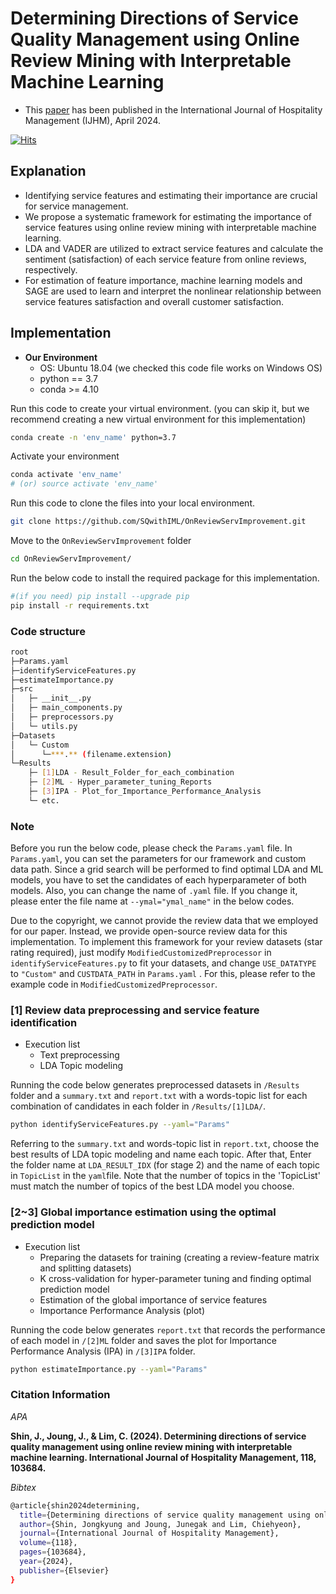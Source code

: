 # Determining Directions of Service Quality Management using Online Review Mining with Interpretable Machine Learning
- This [paper](https://www.sciencedirect.com/science/article/pii/S027843192300258X) has been published in the International Journal of Hospitality Management (IJHM), April 2024.               

[![Hits](https://hits.seeyoufarm.com/api/count/incr/badge.svg?url=https%3A%2F%2Fgithub.com%2FJK-SHIN-PG%2FOnReviewServImprovement&count_bg=%2379C83D&title_bg=%23555555&icon=&icon_color=%23E7E7E7&title=hits&edge_flat=false)](https://hits.seeyoufarm.com)                   

## Explanation
-	Identifying service features and estimating their importance are crucial for service management.
-	We propose a systematic framework for estimating the importance of service features using online review mining with interpretable machine learning.
-	LDA and VADER are utilized to extract service features and calculate the sentiment (satisfaction) of each service feature from online reviews, respectively.
-	For estimation of feature importance, machine learning models and SAGE are used to learn and interpret the nonlinear relationship between service features satisfaction and overall customer satisfaction.

## Implementation

- **Our Environment**
  - OS: Ubuntu 18.04 (we checked this code file works on Windows OS)
  - python == 3.7  
  - conda >= 4.10  

Run this code to create your virtual environment. (you can skip it, but we recommend creating a new virtual environment for this implementation)
```bash
conda create -n 'env_name' python=3.7 
```
Activate your environment
```bash
conda activate 'env_name'
# (or) source activate 'env_name'
```

Run this code to clone the files into your local environment.  
```bash
git clone https://github.com/SQwithIML/OnReviewServImprovement.git
```
Move to the `OnReviewServImprovement` folder
```bash
cd OnReviewServImprovement/
```

Run the below code to install the required package for this implementation.  
```bash
#(if you need) pip install --upgrade pip
pip install -r requirements.txt
```

### Code structure
```bash
root
├─Params.yaml
├─identifyServiceFeatures.py
├─estimateImportance.py
├─src
│   ├─ __init__.py
│   ├─ main_components.py
│   ├─ preprocessors.py
│   └─ utils.py
├─Datasets
│   └─ Custom
│      └─***.** (filename.extension)
└─Results
    ├─ [1]LDA - Result_Folder_for_each_combination
    ├─ [2]ML - Hyper_parameter_tuning_Reports
    ├─ [3]IPA - Plot_for_Importance_Performance_Analysis
    └─ etc.
```
### Note
Before you run the below code, please check the `Params.yaml` file.
In `Params.yaml`, you can set the parameters for our framework and custom data path.
Since a grid search will be performed to find optimal LDA and ML models, you have to set the candidates of each hyperparameter of both models.
Also, you can change the name of `.yaml` file. If you change it, please enter the file name at `--ymal="ymal_name"` in the below codes.

Due to the copyright, we cannot provide the review data that we employed for our paper. Instead, we provide open-source review data for this implementation.
To implement this framework for your review datasets (star rating required), just modify `ModifiedCustomizedPreprocessor` in `identifyServiceFeatures.py` to fit your datasets, and change `USE_DATATYPE` to `"Custom"` and `CUSTDATA_PATH` in `Params.yaml` . For this, please refer to the example code in `ModifiedCustomizedPreprocessor`. 

### [1] Review data preprocessing and service feature identification
- Execution list
  * Text preprocessing
  * LDA Topic modeling

Running the code below generates preprocessed datasets in `/Results` folder and a `summary.txt` and `report.txt` with a words-topic list for each combination of candidates in each folder in `/Results/[1]LDA/`.  
```bash
python identifyServiceFeatures.py --yaml="Params"
```

Referring to the `summary.txt` and words-topic list in `report.txt`, choose the best results of LDA topic modeling and name each topic.
After that, Enter the folder name at `LDA_RESULT_IDX` (for stage 2) and the name of each topic in `TopicList` in the `yaml`file.
Note that the number of topics in the 'TopicList' must match the number of topics of the best LDA model you choose.

### [2~3] Global importance estimation using the optimal prediction model
- Execution list
  * Preparing the datasets for training (creating a review-feature matrix and splitting datasets)
  * K cross-validation for hyper-parameter tuning and finding optimal prediction model
  * Estimation of the global importance of service features
  * Importance Performance Analysis (plot)

Running the code below generates `report.txt` that records the performance of each model in `/[2]ML` folder and saves the plot for Importance Performance Analysis (IPA) in `/[3]IPA` folder.
```bash
python estimateImportance.py --yaml="Params"
```
### Citation Information
*APA*

  **Shin, J., Joung, J., & Lim, C. (2024). Determining directions of service quality management using online review mining with interpretable machine learning. International Journal of Hospitality Management, 118, 103684.**

*Bibtex* 
```bash
@article{shin2024determining,
  title={Determining directions of service quality management using online review mining with interpretable machine learning},
  author={Shin, Jongkyung and Joung, Junegak and Lim, Chiehyeon},
  journal={International Journal of Hospitality Management},
  volume={118},
  pages={103684},
  year={2024},
  publisher={Elsevier}
}
```

